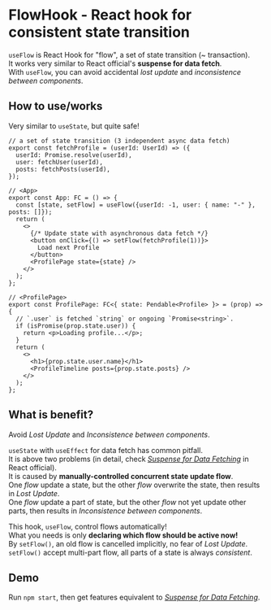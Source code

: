 # FlowHook - React hook for consistent state transition
`useFlow` is React Hook for "flow", a set of state transition (~ transaction).  
It works very similar to React official's **suspense for data fetch**.  
With `useFlow`, you can avoid accidental *lost update* and *inconsistence between components*.  

## How to use/works
Very similar to `useState`, but quite safe!  

```tsx
// a set of state transition (3 independent async data fetch)
export const fetchProfile = (userId: UserId) => ({
  userId: Promise.resolve(userId),
  user: fetchUser(userId),
  posts: fetchPosts(userId),
});

// <App>
export const App: FC = () => {
  const [state, setFlow] = useFlow({userId: -1, user: { name: "-" }, posts: []});
  return (
    <>
      {/* Update state with asynchronous data fetch */}
      <button onClick={() => setFlow(fetchProfile(1))}>
        Load next Profile
      </button>
      <ProfilePage state={state} />
    </>
  );
};

// <ProfilePage>
export const ProfilePage: FC<{ state: Pendable<Profile> }> = (prop) => {
  // `.user` is fetched `string` or ongoing `Promise<string>`.
  if (isPromise(prop.state.user)) {
    return <p>Loading profile...</p>;
  }
  return (
    <>
      <h1>{prop.state.user.name}</h1>
      <ProfileTimeline posts={prop.state.posts} />
    </>
  );
};
```

## What is benefit?
Avoid *Lost Update* and *Inconsistence between components*.  

`useState` with `useEffect` for data fetch has common pitfall.  
It is above two problems (in detail, check [*Suspense for Data Fetching*](https://reactjs.org/docs/concurrent-mode-suspense.html) in React official).  
It is caused by **manually-controlled concurrent state update flow**.  
One *flow* update a state, but the other *flow* overwrite the state, then results in *Lost Update*.  
One *flow* update a part of state, but the other *flow* not yet update other parts, then results in *Inconsistence between components*.  

This hook, `useFlow`, control flows automatically!  
What you needs is only **declaring which flow should be active now!**  
By `setFlow()`, an old flow is cancelled implicitly, no fear of *Lost Update*.  
`setFlow()` accept multi-part flow, all parts of a state is always *consistent*.  

## Demo
Run `npm start`, then get features equivalent to [*Suspense for Data Fetching*](https://reactjs.org/docs/concurrent-mode-suspense.html).  
